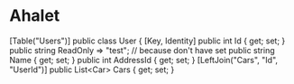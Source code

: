 # Ahalet
[Table("Users")] public class User {     [Key, Identity]     public int Id { get; set; }      public string ReadOnly => "test"; // because don't have set      public string Name { get; set; }      public int AddressId { get; set; }      [LeftJoin("Cars", "Id", "UserId")]     public List&lt;Car> Cars { get; set; }
